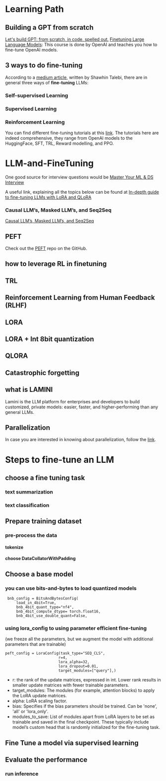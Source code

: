 # Learning Path
## Building a GPT from scratch
[Let's build GPT: from scratch, in code, spelled out.](https://www.youtube.com/watch?v=kCc8FmEb1nY)
[Finetuning Large Language Models](https://www.deeplearning.ai/short-courses/finetuning-large-language-models/): This course is done by OpenAI and teaches you how to fine-tune OpenAI models.
## 3 ways to do fine-tuning
According to a [medium article](https://medium.com/p/23473d763b91), written by Shawhin Talebi, there are in general three ways of **fine-tuning** LLMs:
### Self-supervised Learning
### Supervised Learning
### Reinforcement Learning
You can find different fine-tuning tutorials at this [link](https://github.com/ashishpatel26/LLM-Finetuning). The tutorials here are indeed comprehensive, they range from OpenAI models to the HuggingFace, SFT, TRL, Reward modelling, and PPO.

# LLM-and-FineTuning
 One good source for interview questions would be [Master Your ML & DS Interview](https://www.mlstack.cafe/blog/large-language-models-llms-interview-questions)

A useful link, explaining all the topics below can be found at [In-depth guide to fine-tuning LLMs with LoRA and QLoRA](https://www.mercity.ai/blog-post/guide-to-fine-tuning-llms-with-lora-and-qlora#:~:text=QLoRA%20and%20LoRA%20both%20are,of%20a%20standalone%20finetuning%20technique.)
### Causal LLM’s, Masked LLM’s, and Seq2Seq
[Causal LLM’s, Masked LLM’s, and Seq2Seq](https://medium.com/@tom_21755/understanding-causal-llms-masked-llm-s-and-seq2seq-a-guide-to-language-model-training-d4457bbd07fa)


## PEFT
Check out the [PEFT](https://github.com/huggingface/peft) repo on the GitHub.
## how to leverage RL in finetuning
## TRL
## Reinforcement Learning from Human Feedback (RLHF)
## LORA
## LORA + Int 8bit quantization
## QLORA
## Catastrophic forgetting
## what is LAMINI
Lamini is the LLM platform for enterprises and developers to build customized, private models: easier, faster, and higher-performing than any general LLMs.


## Parallelization
In case you are interested in knowing about parallelization, follow the [link](https://towardsdatascience.com/how-to-build-an-llm-from-scratch-8c477768f1f9).




# Steps to fine-tune an LLM
## choose a fine tuning task
### text summarization
### text classification

## Prepare training dataset
### pre-process the data
#### tokenize
#### choose DataCollatorWithPadding
## Choose a base model
### you can use bits-and-bytes to load quantized models

```
 bnb_config = BitsAndBytesConfig(
     load_in_4bit=True,
     bnb_4bit_quant_type="nf4",
     bnb_4bit_compute_dtype= torch.float16,
     bnb_4bit_use_double_quant=False,
```



### using lora_config to using parameter efficient fine-tuning
(we freeze all the parameters, but we augment the model with additional parameters that are trainable)


```
peft_config = LoraConfig(task_type="SEQ_CLS",
                        r=4,
                        lora_alpha=32,
                        lora_dropout=0.01,
                        target_modules=["query"],)
```
* r: the rank of the update matrices, expressed in int. Lower rank results in smaller update matrices with fewer trainable parameters.
* target_modules: The modules (for example, attention blocks) to apply the LoRA update matrices.
* alpha: LoRA scaling factor.
* bias: Specifies if the bias parameters should be trained. Can be 'none', 'all' or 'lora_only'.
* modules_to_save: List of modules apart from LoRA layers to be set as trainable and saved in the final checkpoint. These typically include model’s custom head that is randomly initialized for the fine-tuning task.

## Fine Tune a model via supervised learning 
## Evaluate the performance
### run inference
